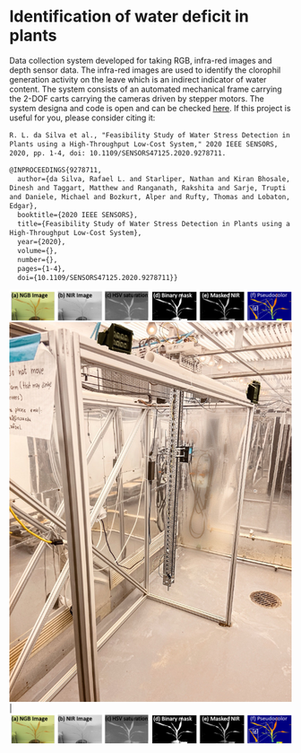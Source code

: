 # Identification of water deficit in plants

Data collection system developed for taking RGB, infra-red images and depth sensor data. The infra-red images are used to identify the clorophil generation activity on the leave which is an indirect indicator of water content. The system consists of an automated mechanical frame carrying the 2-DOF carts carrying the cameras driven by stepper motors. The system designa and code is open and can be checked [here](). If this project is useful for you, please consider citing it:

```
R. L. da Silva et al., "Feasibility Study of Water Stress Detection in Plants using a High-Throughput Low-Cost System," 2020 IEEE SENSORS, 2020, pp. 1-4, doi: 10.1109/SENSORS47125.2020.9278711.
```
```
@INPROCEEDINGS{9278711,
  author={da Silva, Rafael L. and Starliper, Nathan and Kiran Bhosale, Dinesh and Taggart, Matthew and Ranganath, Rakshita and Sarje, Trupti and Daniele, Michael and Bozkurt, Alper and Rufty, Thomas and Lobaton, Edgar},
  booktitle={2020 IEEE SENSORS}, 
  title={Feasibility Study of Water Stress Detection in Plants using a High-Throughput Low-Cost System}, 
  year={2020},
  volume={},
  number={},
  pages={1-4},
  doi={10.1109/SENSORS47125.2020.9278711}}
```
![](https://github.com/rafa-coding-projects/agtech_water_mgmt/blob/main/pics/image_proc.png)
![](https://github.com/rafa-coding-projects/agtech_water_mgmt/blob/main/pics/Untitled_Artwork2.jpg)|![](https://github.com/rafa-coding-projects/agtech_water_mgmt/blob/main/pics/image_proc.png)
